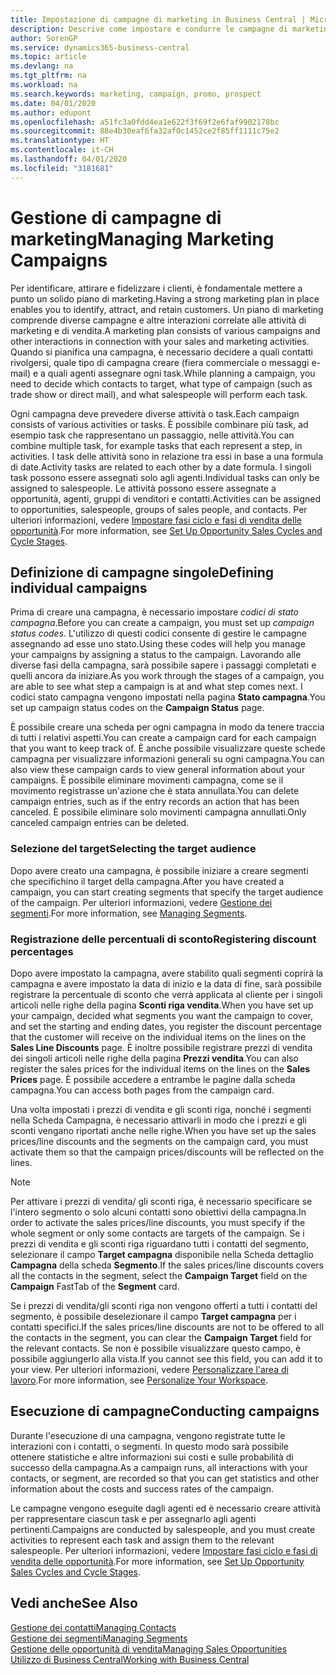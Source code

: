 ```yaml
---
title: Impostazione di campagne di marketing in Business Central | Microsoft Docs
description: Descrive come impostare e condurre le campagne di marketing in Business Central per identificare e coinvolgere prospect e fidelizzare i clienti.
author: SorenGP
ms.service: dynamics365-business-central
ms.topic: article
ms.devlang: na
ms.tgt_pltfrm: na
ms.workload: na
ms.search.keywords: marketing, campaign, promo, prospect
ms.date: 04/01/2020
ms.author: edupont
ms.openlocfilehash: a51fc3a0fdd4ea1e622f3f69f2e6faf9902178bc
ms.sourcegitcommit: 88e4b30eaf6fa32af0c1452ce2f85ff1111c75e2
ms.translationtype: HT
ms.contentlocale: it-CH
ms.lasthandoff: 04/01/2020
ms.locfileid: "3181681"
---
```

# <a name="managing-marketing-campaigns"></a><span data-ttu-id="79c25-103">Gestione di campagne di marketing</span><span class="sxs-lookup"><span data-stu-id="79c25-103">Managing Marketing Campaigns</span></span>
<span data-ttu-id="79c25-104">Per identificare, attirare e fidelizzare i clienti, è fondamentale mettere a punto un solido piano di marketing.</span><span class="sxs-lookup"><span data-stu-id="79c25-104">Having a strong marketing plan in place enables you to identify, attract, and retain customers.</span></span> <span data-ttu-id="79c25-105">Un piano di marketing comprende diverse campagne e altre interazioni correlate alle attività di marketing e di vendita.</span><span class="sxs-lookup"><span data-stu-id="79c25-105">A marketing plan consists of various campaigns and other interactions in connection with your sales and marketing activities.</span></span> <span data-ttu-id="79c25-106">Quando si pianifica una campagna, è necessario decidere a quali contatti rivolgersi, quale tipo di campagna creare (fiera commerciale o messaggi e-mail) e a quali agenti assegnare ogni task.</span><span class="sxs-lookup"><span data-stu-id="79c25-106">While planning a campaign, you need to decide which contacts to target, what type of campaign (such as trade show or direct mail), and what salespeople will perform each task.</span></span>

<span data-ttu-id="79c25-107">Ogni campagna deve prevedere diverse attività o task.</span><span class="sxs-lookup"><span data-stu-id="79c25-107">Each campaign consists of various activities or tasks.</span></span> <span data-ttu-id="79c25-108">È possibile combinare più task, ad esempio task che rappresentano un passaggio, nelle attività.</span><span class="sxs-lookup"><span data-stu-id="79c25-108">You can combine multiple task, for example tasks that each represent a step, in activities.</span></span> <span data-ttu-id="79c25-109">I task delle attività sono in relazione tra essi in base a una formula di date.</span><span class="sxs-lookup"><span data-stu-id="79c25-109">Activity tasks are related to each other by a date formula.</span></span> <span data-ttu-id="79c25-110">I singoli task possono essere assegnati solo agli agenti.</span><span class="sxs-lookup"><span data-stu-id="79c25-110">Individual tasks can only be assigned to salespeople.</span></span> <span data-ttu-id="79c25-111">Le attività possono essere assegnate a opportunità, agenti, gruppi di venditori e contatti.</span><span class="sxs-lookup"><span data-stu-id="79c25-111">Activities can be assigned to opportunities, salespeople, groups of sales people, and contacts.</span></span> <span data-ttu-id="79c25-112">Per ulteriori informazioni, vedere [Impostare fasi ciclo e fasi di vendita delle opportunità](marketing-how-setup-opportunity-sales-cycles-stages.md).</span><span class="sxs-lookup"><span data-stu-id="79c25-112">For more information, see [Set Up Opportunity Sales Cycles and Cycle Stages](marketing-how-setup-opportunity-sales-cycles-stages.md).</span></span>

## <a name="defining-individual-campaigns"></a><span data-ttu-id="79c25-113">Definizione di campagne singole</span><span class="sxs-lookup"><span data-stu-id="79c25-113">Defining individual campaigns</span></span>
<span data-ttu-id="79c25-114">Prima di creare una campagna, è necessario impostare *codici di stato campagna*.</span><span class="sxs-lookup"><span data-stu-id="79c25-114">Before you can create a campaign, you must set up *campaign status codes*.</span></span> <span data-ttu-id="79c25-115">L'utilizzo di questi codici consente di gestire le campagne assegnando ad esse uno stato.</span><span class="sxs-lookup"><span data-stu-id="79c25-115">Using these codes will help you manage your campaigns by assigning a status to the campaign.</span></span> <span data-ttu-id="79c25-116">Lavorando alle diverse fasi della campagna, sarà possibile sapere i passaggi completati e quelli ancora da iniziare.</span><span class="sxs-lookup"><span data-stu-id="79c25-116">As you work through the stages of a campaign, you are able to see what step a campaign is at and what step comes next.</span></span> <span data-ttu-id="79c25-117">I codici stato campagna vengono impostati nella pagina **Stato campagna**.</span><span class="sxs-lookup"><span data-stu-id="79c25-117">You set up campaign status codes on the **Campaign Status** page.</span></span>

<span data-ttu-id="79c25-118">È possibile creare una scheda per ogni campagna in modo da tenere traccia di tutti i relativi aspetti.</span><span class="sxs-lookup"><span data-stu-id="79c25-118">You can create a campaign card for each campaign that you want to keep track of.</span></span> <span data-ttu-id="79c25-119">È anche possibile visualizzare queste schede campagna per visualizzare informazioni generali su ogni campagna.</span><span class="sxs-lookup"><span data-stu-id="79c25-119">You can also view these campaign cards to view general information about your campaigns.</span></span>
<span data-ttu-id="79c25-120">È possibile eliminare movimenti campagna, come se il movimento registrasse un'azione che è stata annullata.</span><span class="sxs-lookup"><span data-stu-id="79c25-120">You can delete campaign entries, such as if the entry records an action that has been canceled.</span></span> <span data-ttu-id="79c25-121">È possibile eliminare solo movimenti campagna annullati.</span><span class="sxs-lookup"><span data-stu-id="79c25-121">Only canceled campaign entries can be deleted.</span></span>

### <a name="selecting-the-target-audience"></a><span data-ttu-id="79c25-122">Selezione del target</span><span class="sxs-lookup"><span data-stu-id="79c25-122">Selecting the target audience</span></span>
<span data-ttu-id="79c25-123">Dopo avere creato una campagna, è possibile iniziare a creare segmenti che specifichino il target della campagna.</span><span class="sxs-lookup"><span data-stu-id="79c25-123">After you have created a campaign, you can start creating segments that specify the target audience of the campaign.</span></span> <span data-ttu-id="79c25-124">Per ulteriori informazioni, vedere [Gestione dei segmenti](marketing-segments.md).</span><span class="sxs-lookup"><span data-stu-id="79c25-124">For more information, see [Managing Segments](marketing-segments.md).</span></span>

### <a name="registering-discount-percentages"></a><span data-ttu-id="79c25-125">Registrazione delle percentuali di sconto</span><span class="sxs-lookup"><span data-stu-id="79c25-125">Registering discount percentages</span></span>
<span data-ttu-id="79c25-126">Dopo avere impostato la campagna, avere stabilito quali segmenti coprirà la campagna e avere impostato la data di inizio e la data di fine, sarà possibile registrare la percentuale di sconto che verrà applicata al cliente per i singoli articoli nelle righe della pagina **Sconti riga vendita**.</span><span class="sxs-lookup"><span data-stu-id="79c25-126">When you have set up your campaign, decided what segments you want the campaign to cover, and set the starting and ending dates, you register the discount percentage that the customer will receive on the individual items on the lines on the **Sales Line Discounts** page.</span></span> <span data-ttu-id="79c25-127">È inoltre possibile registrare prezzi di vendita dei singoli articoli nelle righe della pagina **Prezzi vendita**.</span><span class="sxs-lookup"><span data-stu-id="79c25-127">You can also register the sales prices for the individual items on the lines on the **Sales Prices** page.</span></span> <span data-ttu-id="79c25-128">È possibile accedere a entrambe le pagine dalla scheda campagna.</span><span class="sxs-lookup"><span data-stu-id="79c25-128">You can access both pages from the campaign card.</span></span>

 <span data-ttu-id="79c25-129">Una volta impostati i prezzi di vendita e gli sconti riga, nonché i segmenti nella Scheda Campagna, è necessario attivarli in modo che i prezzi e gli sconti vengano riportati anche nelle righe.</span><span class="sxs-lookup"><span data-stu-id="79c25-129">When you have set up the sales prices/line discounts and the segments on the campaign card, you must activate them so that the campaign prices/discounts will be reflected on the lines.</span></span>

> [!NOTE]  
>   <span data-ttu-id="79c25-130">Per attivare i prezzi di vendita/ gli sconti riga, è necessario specificare se l'intero segmento o solo alcuni contatti sono obiettivi della campagna.</span><span class="sxs-lookup"><span data-stu-id="79c25-130">In order to activate the sales prices/line discounts, you must specify if the whole segment or only some contacts are targets of the campaign.</span></span> <span data-ttu-id="79c25-131">Se i prezzi di vendita e gli sconti riga riguardano tutti i contatti del segmento, selezionare il campo **Target campagna** disponibile nella Scheda dettaglio **Campagna** della scheda **Segmento**.</span><span class="sxs-lookup"><span data-stu-id="79c25-131">If the sales prices/line discounts covers all the contacts in the segment, select the **Campaign Target** field on the **Campaign** FastTab of the **Segment** card.</span></span>

<span data-ttu-id="79c25-132">Se i prezzi di vendita/gli sconti riga non vengono offerti a tutti i contatti del segmento, è possibile deselezionare il campo **Target campagna** per i contatti specifici.</span><span class="sxs-lookup"><span data-stu-id="79c25-132">If the sales prices/line discounts are not to be offered to all the contacts in the segment, you can clear the **Campaign Target** field for the relevant contacts.</span></span> <span data-ttu-id="79c25-133">Se non è possibile visualizzare questo campo, è possibile aggiungerlo alla vista.</span><span class="sxs-lookup"><span data-stu-id="79c25-133">If you cannot see this field, you can add it to your view.</span></span> <span data-ttu-id="79c25-134">Per ulteriori informazioni, vedere [Personalizzare l'area di lavoro](ui-personalization-user.md).</span><span class="sxs-lookup"><span data-stu-id="79c25-134">For more information, see [Personalize Your Workspace](ui-personalization-user.md).</span></span>

## <a name="conducting-campaigns"></a><span data-ttu-id="79c25-135">Esecuzione di campagne</span><span class="sxs-lookup"><span data-stu-id="79c25-135">Conducting campaigns</span></span>
<span data-ttu-id="79c25-136">Durante l'esecuzione di una campagna, vengono registrate tutte le interazioni con i contatti, o segmenti. In questo modo sarà possibile ottenere statistiche e altre informazioni sui costi e sulle probabilità di successo della campagna.</span><span class="sxs-lookup"><span data-stu-id="79c25-136">As a campaign runs, all interactions with your contacts, or segment, are recorded so that you can get statistics and other information about the costs and success rates of the campaign.</span></span>

<span data-ttu-id="79c25-137">Le campagne vengono eseguite dagli agenti ed è necessario creare attività per rappresentare ciascun task e per assegnarlo agli agenti pertinenti.</span><span class="sxs-lookup"><span data-stu-id="79c25-137">Campaigns are conducted by salespeople, and you must create activities to represent each task and assign them to the relevant salespeople.</span></span> <span data-ttu-id="79c25-138">Per ulteriori informazioni, vedere [Impostare fasi ciclo e fasi di vendita delle opportunità](marketing-how-setup-opportunity-sales-cycles-stages.md).</span><span class="sxs-lookup"><span data-stu-id="79c25-138">For more information, see [Set Up Opportunity Sales Cycles and Cycle Stages](marketing-how-setup-opportunity-sales-cycles-stages.md).</span></span>

## <a name="see-also"></a><span data-ttu-id="79c25-139">Vedi anche</span><span class="sxs-lookup"><span data-stu-id="79c25-139">See Also</span></span>
[<span data-ttu-id="79c25-140">Gestione dei contatti</span><span class="sxs-lookup"><span data-stu-id="79c25-140">Managing Contacts</span></span>](marketing-contacts.md)  
[<span data-ttu-id="79c25-141">Gestione dei segmenti</span><span class="sxs-lookup"><span data-stu-id="79c25-141">Managing Segments</span></span>](marketing-segments.md)  
[<span data-ttu-id="79c25-142">Gestione delle opportunità di vendita</span><span class="sxs-lookup"><span data-stu-id="79c25-142">Managing Sales Opportunities</span></span>](marketing-manage-sales-opportunities.md)  
[<span data-ttu-id="79c25-143">Utilizzo di Business Central</span><span class="sxs-lookup"><span data-stu-id="79c25-143">Working with Business Central</span></span>](ui-work-product.md)  
